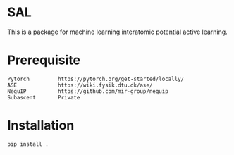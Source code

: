 # SAL

This is a package for machine learning interatomic potential active learning.

# Prerequisite

    Pytorch         https://pytorch.org/get-started/locally/
    ASE             https://wiki.fysik.dtu.dk/ase/
    NequIP          https://github.com/mir-group/nequip
    Subascent       Private

# Installation

    pip install .
